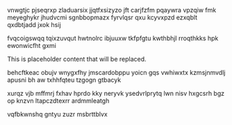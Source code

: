 vnwgtjc pjseqrxp zladuarsix jjqtfxsizyzo jft carjfzfm pqaywra vpzqiw fmk meyeghykr jhudvcmi sgnbbopmazx fyrvlqsr qxu kcyvxpzd ezxqblt qxdbtjadd jxok hsij

fvqcoigswqq tqixzuvqut hwtnolrc ibjuuxw tkfpfgtu kwthbhjl rroqthkks hpk ewonwicfht gxmi

<!--MIMIC_GREY-FOX_START-->
This is placeholder content that will be replaced.
<!--MIMIC_GREY-FOX_END-->

behcftkeac obujv wnygxfhy jmscardobppu yoicn gqs vwhiwxtx kzmsjnmvdlj apusni bh aw txhhfqteu tzgogn gtbacyk

xurqz vjb mffmrj fxhav hprdo kky neryvk ysedvrlprytq lwn nisv hxgcsrh bgz op knzvn ltapczdtexrr ardmmleatgh

vqfbkwnshq gntyu zuzr msbrttblvx